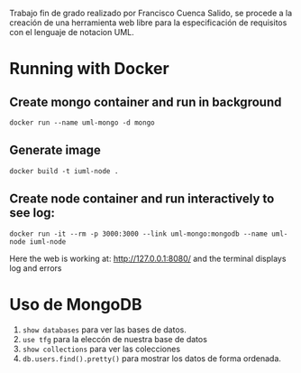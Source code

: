 Trabajo fin de grado realizado por Francisco Cuenca Salido, se procede a la creación de una herramienta web libre para la especificación de requisitos con el lenguaje de notacion UML.

# Running with Docker

## Create mongo container and run in background 

    docker run --name uml-mongo -d mongo

## Generate image 

    docker build -t iuml-node .

## Create node container and run interactively to see log:

    docker run -it --rm -p 3000:3000 --link uml-mongo:mongodb --name uml-node iuml-node

Here the web is working at: http://127.0.0.1:8080/ and the terminal displays log and errors


# Uso de MongoDB #

1. `show databases` para ver las bases de datos.
2. `use tfg` para la eleccón de nuestra base de datos 
3. `show collections` para ver las colecciones
4. `db.users.find().pretty()` para mostrar los datos de forma ordenada.

